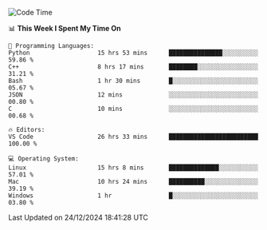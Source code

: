 
<!--START_SECTION:waka-->
![Code Time](http://img.shields.io/badge/Code%20Time-2%2C926%20hrs%2013%20mins-blue)

📊 **This Week I Spent My Time On** 

```text
💬 Programming Languages: 
Python                   15 hrs 53 mins      ███████████████░░░░░░░░░░   59.86 % 
C++                      8 hrs 17 mins       ████████░░░░░░░░░░░░░░░░░   31.21 % 
Bash                     1 hr 30 mins        █░░░░░░░░░░░░░░░░░░░░░░░░   05.67 % 
JSON                     12 mins             ░░░░░░░░░░░░░░░░░░░░░░░░░   00.80 % 
C                        10 mins             ░░░░░░░░░░░░░░░░░░░░░░░░░   00.68 % 

🔥 Editors: 
VS Code                  26 hrs 33 mins      █████████████████████████   100.00 % 

💻 Operating System: 
Linux                    15 hrs 8 mins       ██████████████░░░░░░░░░░░   57.01 % 
Mac                      10 hrs 24 mins      ██████████░░░░░░░░░░░░░░░   39.19 % 
Windows                  1 hr                █░░░░░░░░░░░░░░░░░░░░░░░░   03.80 % 
```


 Last Updated on 24/12/2024 18:41:28 UTC
<!--END_SECTION:waka-->

